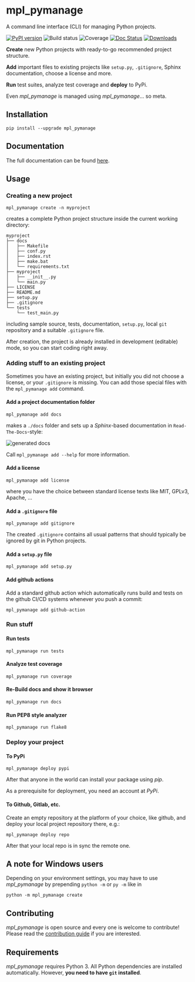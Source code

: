 
# mpl_pymanage

A command line interface (CLI) for managing Python projects.

[![PyPI version](https://badge.fury.io/py/mpl_pymanage.svg)](https://badge.fury.io/py/mpl_pymanage)
![Build status](https://img.shields.io/github/workflow/status/MPL-IT/mpl_pymanage/Checks)
![Coverage](https://img.shields.io/codecov/c/github/MPL-IT/mpl_pymanage/main.svg)
[![Doc Status](https://readthedocs.org/projects/mpl_pymanage/badge/?version=latest)](https://mpl_pymanage.readthedocs.io/en/latest/index.html)
[![Downloads](https://pepy.tech/badge/mpl_pymanage/week)](https://pepy.tech/project/mpl_pymanage)

**Create** new Python projects with ready-to-go recommended project structure. 

**Add** important files to existing projects
like `setup.py`, `.gitignore`, Sphinx documentation, choose a license and more.

**Run** test suites, analyze test coverage and **deploy** to PyPi.

Even *mpl_pymanage* is managed using *mpl_pymanage*... so meta.

## Installation

```
pip install --upgrade mpl_pymanage
```

## Documentation

The full documentation can be found [here](https://mpl_pymanage.readthedocs.io/en/latest/).


## Usage

### Creating a new project

```
mpl_pymanage create -n myproject
```

creates a complete Python project structure inside the current working directory:

```
myproject
├── docs
│   ├── Makefile
│   ├── conf.py
│   ├── index.rst
│   ├── make.bat
│   └── requirements.txt
├── myproject
│   ├── __init__.py
│   └── main.py
├── LICENSE
├── README.md
├── setup.py
├── .gitignore
└── tests
    └── test_main.py
```

including sample source,
tests, documentation, `setup.py`, local `git` repository and a
suitable `.gitignore` file.

After creation, the project is already installed in development (editable) mode, so you can start coding right away.


### Adding stuff to an existing project

Sometimes you have an existing project, but initially you did not choose a license,
or your `.gitignore` is missing. You can add those special files with the `mpl_pymanage add` command.

#### Add a project documentation folder

```
mpl_pymanage add docs
```

makes a `./docs` folder and sets up a *Sphinx*-based documentation in `Read-The-Docs`-style:

![generated docs](docs/images/docs-small.png)

Call `mpl_pymanage add --help` for more information.

#### Add a license

```
mpl_pymanage add license
```

where you have the choice between standard license texts like MIT, GPLv3, Apache, ... 

#### Add a `.gitignore` file

```
mpl_pymanage add gitignore
```

The created `.gitignore` contains all usual patterns that should typically be ignored
by git in Python projects.

#### Add a `setup.py` file

```
mpl_pymanage add setup.py 
```

#### Add github actions

Add a standard github action which automatically runs build and tests
on the github CI/CD systems whenever you push a commit:

```
mpl_pymanage add github-action
```  

### Run stuff

#### Run tests

```
mpl_pymanage run tests
```

#### Analyze test coverage

```
mpl_pymanage run coverage
```

#### Re-Build docs and show it browser

```
mpl_pymanage run docs
``` 

#### Run PEP8 style analyzer

```
mpl_pymanage run flake8
```

### Deploy your project


#### To PyPi

```
mpl_pymanage deploy pypi
```

After that anyone in the world can install your package using *pip*.

As a prerequisite for deployment, you need an account at *PyPi*.

#### To Github, Gitlab, etc.

Create an empty repository at the platform of your choice, like github, and 
deploy your local project repository there, e.g.:

```
mpl_pymanage deploy repo
```

After that your local repo is in sync the remote one.

## A note for Windows users

Depending on your environment settings, you may have to use *mpl_pymanage* by prepending `python -m` or `py -m` like in

```
python -m mpl_pymanage create
```

## Contributing

*mpl_pymanage* is open source and every one is welcome to contribute! Please
read the [contribution guide](https://mpl_pymanage.readthedocs.io/en/latest/contributing.html) 
if you are interested.

## Requirements

*mpl_pymanage* requires Python 3.
All Python dependencies are installed automatically. However, **you need to have `git` installed**.
